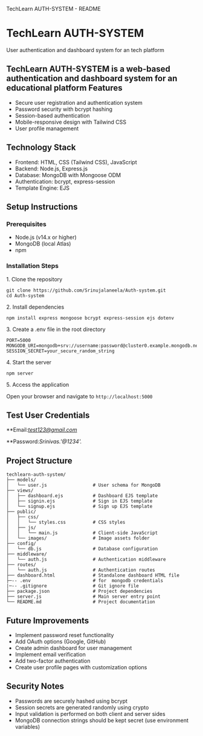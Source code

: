   TechLearn AUTH-SYSTEM - README  

TechLearn AUTH-SYSTEM
=====================

User authentication and dashboard system for an  tech platform

TechLearn AUTH-SYSTEM is a web-based authentication and dashboard system for an educational platform 
Features
--------

*   Secure user registration and authentication system
*   Password security with bcrypt hashing
*   Session-based authentication
*   Mobile-responsive design with Tailwind CSS
*   User profile management

Technology Stack
----------------

*   Frontend: HTML, CSS (Tailwind CSS), JavaScript
*   Backend: Node.js, Express.js
*   Database: MongoDB with Mongoose ODM
*   Authentication: bcrypt, express-session
*   Template Engine: EJS

Setup Instructions
------------------

### Prerequisites

*   Node.js (v14.x or higher)
*   MongoDB (local Atlas)
*   npm

### Installation Steps

1\. Clone the repository

    git clone https://github.com/Srinujalaneela/Auth-system.git
    cd Auth-system

2\. Install dependencies

    npm install express mongoose bcrypt express-session ejs dotenv

3\. Create a .env file in the root directory

    PORT=5000
    MONGODB_URI=mongodb+srv://username:password@cluster0.example.mongodb.net/techlearn
    SESSION_SECRET=your_secure_random_string

4\. Start the server

    npm server

5\. Access the application

Open your browser and navigate to `http://localhost:5000`

Test User Credentials
---------------------

**Email:*test123@gmail.com* 

**Password:*Srinivas.'@1234'.* 

Project Structure
-----------------

    techlearn-auth-system/
    ├── models/
    │   └── user.js                 # User schema for MongoDB
    ├── views/
    │   ├── dashboard.ejs           # Dashboard EJS template
    │   ├── signin.ejs              # Sign in EJS template
    │   └── signup.ejs              # Sign up EJS template
    ├── public/
    │   ├── css/
    │   │   └── styles.css          # CSS styles
    │   ├── js/
    │   │   └── main.js             # Client-side JavaScript
    │   └── images/                 # Image assets folder
    ├── config/
    │   └── db.js                   # Database configuration
    ├── middleware/
    │   └── auth.js                 # Authentication middleware
    ├── routes/
    │   └── auth.js                 # Authentication routes
    ├── dashboard.html              # Standalone dashboard HTML file
    ├─-- .env                       # for  mongodb credentials
    |─-- .gitignore                 # Git ignore file
    ├── package.json                # Project dependencies
    ├── server.js                   # Main server entry point
    └── README.md                   # Project documentation

Future Improvements
-------------------

*   Implement password reset functionality
*   Add OAuth options (Google, GitHub)
*   Create admin dashboard for user management
*   Implement email verification
*   Add two-factor authentication
*   Create user profile pages with customization options

Security Notes
--------------

*   Passwords are securely hashed using bcrypt
*   Session secrets are generated randomly using crypto
*   Input validation is performed on both client and server sides
*   MongoDB connection strings should be kept secret (use environment variables)



